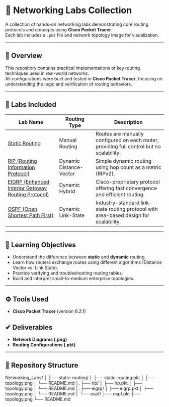 # 🧠 Networking Labs Collection

A collection of hands-on networking labs demonstrating core routing protocols and concepts using **Cisco Packet Tracer**.  
Each lab includes a `.pkt` file and network topology image for visualization.

---

## 📘 Overview

This repository contains practical implementations of key routing techniques used in real-world networks.  
All configurations were built and tested in **Cisco Packet Tracer**, focusing on understanding the logic and verification of routing behaviors.

---

## 🧩 Labs Included

| Lab Name | Routing Type | Description |
|-----------|--------------|--------------|
| [Static Routing](./Static_Routing/) | Manual Routing | Routes are manually configured on each router, providing full control but no scalability. |
| [RIP (Routing Information Protocol)](./RIP/) | Dynamic Distance-Vector | Simple dynamic routing using hop count as a metric (RIPv2). |
| [EIGRP (Enhanced Interior Gateway Routing Protocol)](./EGRIP/) | Dynamic Hybrid | Cisco-proprietary protocol offering fast convergence and efficient routing. |
| [OSPF (Open Shortest Path First)](./OSPF/) | Dynamic Link-State | Industry-standard link-state routing protocol with area-based design for scalability. |

---

## 🧠 Learning Objectives

- Understand the difference between **static** and **dynamic** routing.
- Learn how routers exchange routes using different algorithms (Distance Vector vs. Link State).
- Practice verifying and troubleshooting routing tables.
- Build and interpret small-to-medium enterprise topologies.

---

## ⚙️ Tools Used

- **Cisco Packet Tracer** (version 8.2.1)

## ✔ Deliverables
- **Network Diagrams (.png)**
- **Routing Configurations (.pkt)**

---

## 📂 Repository Structure
Networking_Labs/
│
├── static-routing/
│ ├── static-routing.pkt
│ ├── topology.png
│ └── README.md
│.
├── rip/
│ ├── rip.pkt
│ ├── topology.png
│ └── README.md
│.
├── eigrp/
│ ├── eigrp.pkt
│ ├── topology.png
│ └── README.md
│
└── ospf/
├── ospf.pkt
├── topology.png
└── README.md

